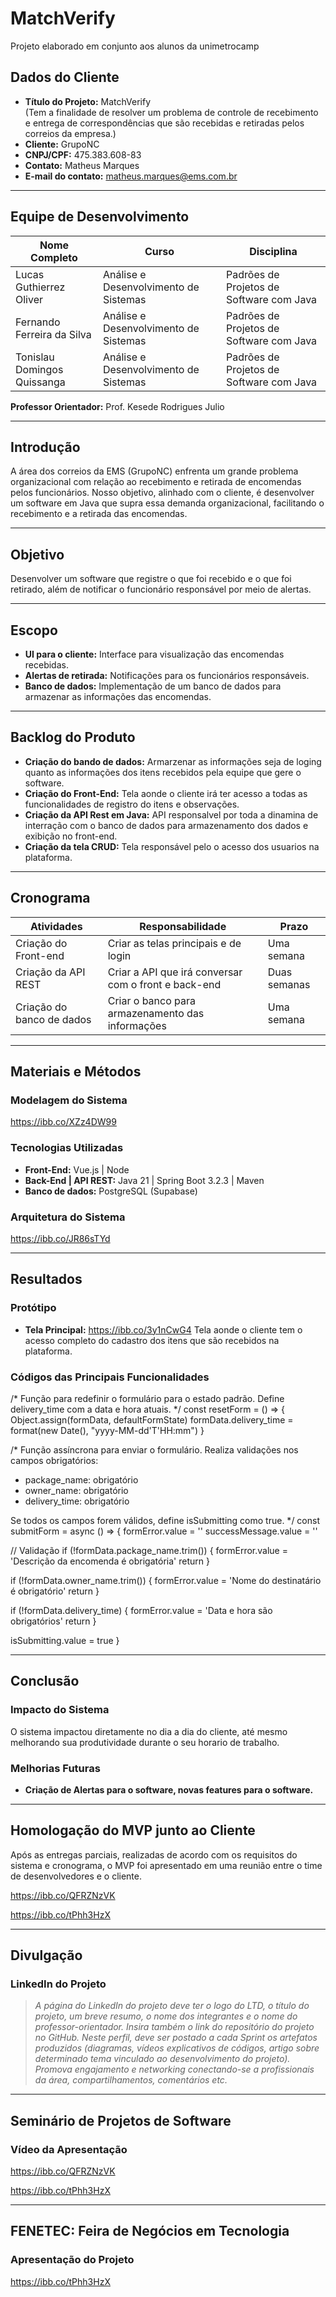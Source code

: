 # MatchVerify
Projeto elaborado em conjunto aos alunos da unimetrocamp

## Dados do Cliente
- **Título do Projeto:** MatchVerify  
  (Tem a finalidade de resolver um problema de controle de recebimento e entrega de correspondências que são recebidas e retiradas pelos correios da empresa.)  
- **Cliente:** GrupoNC  
- **CNPJ/CPF:** 475.383.608-83  
- **Contato:** Matheus Marques  
- **E-mail do contato:** matheus.marques@ems.com.br  

---

## Equipe de Desenvolvimento
| Nome Completo                  | Curso                                | Disciplina                              |
|--------------------------------|--------------------------------------|-----------------------------------------|
| Lucas Guthierrez Oliver        | Análise e Desenvolvimento de Sistemas | Padrões de Projetos de Software com Java |
| Fernando Ferreira da Silva     | Análise e Desenvolvimento de Sistemas | Padrões de Projetos de Software com Java |
| Tonislau Domingos Quissanga    | Análise e Desenvolvimento de Sistemas | Padrões de Projetos de Software com Java |

**Professor Orientador:** Prof. Kesede Rodrigues Julio  

---

## Introdução
A área dos correios da EMS (GrupoNC) enfrenta um grande problema organizacional com relação ao recebimento e retirada de encomendas pelos funcionários. Nosso objetivo, alinhado com o cliente, é desenvolver um software em Java que supra essa demanda organizacional, facilitando o recebimento e a retirada das encomendas.

---

## Objetivo
Desenvolver um software que registre o que foi recebido e o que foi retirado, além de notificar o funcionário responsável por meio de alertas.

---

## Escopo
- **UI para o cliente:** Interface para visualização das encomendas recebidas.  
- **Alertas de retirada:** Notificações para os funcionários responsáveis.  
- **Banco de dados:** Implementação de um banco de dados para armazenar as informações das encomendas.  

---

## Backlog do Produto
- **Criação do bando de dados:** Armarzenar as informações seja de loging quanto as informações dos itens recebidos pela equipe que gere o software.
- **Criação do Front-End:** Tela aonde o cliente irá ter acesso a todas as funcionalidades de registro do itens e observações.
- **Criação da API Rest em Java:** API responsalvel por toda a dinamina de interração com o banco de dados para armazenamento dos dados e exibição no front-end.
- **Criação da tela CRUD:** Tela responsável pelo o acesso dos usuarios na plataforma.
---

## Cronograma
| Atividades                 | Responsabilidade                               | Prazo                             |
|--------------------------------|--------------------------------------|-----------------------------------------|
| Criação do Front-end    | Criar as telas principais e de login | Uma semana |
| Criação da API REST    | Criar a API que irá conversar com o front e back-end | Duas semanas |
| Criação do banco de dados    | Criar o banco para armazenamento das informações | Uma semana |

---

## Materiais e Métodos
### Modelagem do Sistema
https://ibb.co/XZz4DW99
### Tecnologias Utilizadas
- **Front-End:** Vue.js | Node
- **Back-End | API REST:** Java 21 | Spring Boot 3.2.3 | Maven
- **Banco de dados:** PostgreSQL (Supabase)
### Arquitetura do Sistema
https://ibb.co/JR86sTYd

---

## Resultados
### Protótipo
- **Tela Principal:** https://ibb.co/3y1nCwG4
Tela aonde o cliente tem o acesso completo do cadastro dos itens que são recebidos na plataforma.
### Códigos das Principais Funcionalidades
/*
  Função para redefinir o formulário para o estado padrão.
  Define delivery_time com a data e hora atuais.
*/
const resetForm = () => {
  Object.assign(formData, defaultFormState)
  formData.delivery_time = format(new Date(), "yyyy-MM-dd'T'HH:mm")
}

/*
  Função assíncrona para enviar o formulário.
  Realiza validações nos campos obrigatórios:
  - package_name: obrigatório
  - owner_name: obrigatório
  - delivery_time: obrigatório
  
  Se todos os campos forem válidos, define isSubmitting como true.
*/
const submitForm = async () => {
  formError.value = ''
  successMessage.value = ''
  
  // Validação
  if (!formData.package_name.trim()) {
    formError.value = 'Descrição da encomenda é obrigatória'
    return
  }
  
  if (!formData.owner_name.trim()) {
    formError.value = 'Nome do destinatário é obrigatório'
    return
  }
  
  if (!formData.delivery_time) {
    formError.value = 'Data e hora são obrigatórios'
    return
  }
  
  isSubmitting.value = true
}

---

## Conclusão
### Impacto do Sistema
O sistema impactou diretamente no dia a dia do cliente, até mesmo melhorando sua produtividade durante o seu horario de trabalho.
### Melhorias Futuras
- **Criação de Alertas para o software, novas features para o software.**
---

## Homologação do MVP junto ao Cliente
Após as entregas parciais, realizadas de acordo com os requisitos do sistema e cronograma, o MVP foi apresentado em uma reunião entre o time de desenvolvedores e o cliente.

https://ibb.co/QFRZNzVK

https://ibb.co/tPhh3HzX

---

## Divulgação
### LinkedIn do Projeto
> *A página do LinkedIn do projeto deve ter o logo do LTD, o título do projeto, um breve resumo, o nome dos integrantes e o nome do professor-orientador. Insira também o link do repositório do projeto no GitHub. Neste perfil, deve ser postado a cada Sprint os artefatos produzidos (diagramas, vídeos explicativos de códigos, artigo sobre determinado tema vinculado ao desenvolvimento do projeto). Promova engajamento e networking conectando-se a profissionais da área, compartilhamentos, comentários etc.*
---

## Seminário de Projetos de Software
### Vídeo da Apresentação

https://ibb.co/QFRZNzVK

https://ibb.co/tPhh3HzX

---

## FENETEC: Feira de Negócios em Tecnologia
### Apresentação do Projeto
https://ibb.co/tPhh3HzX
